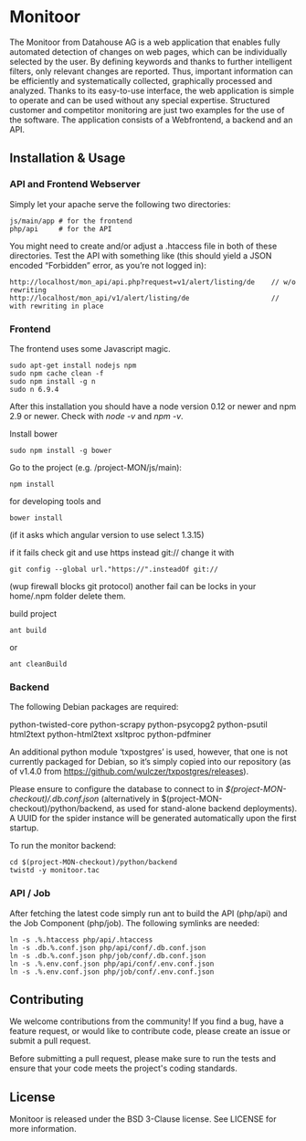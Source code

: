 # Monitoor

The Monitoor from Datahouse AG is a web application that enables fully automated detection of changes on web pages, which can be individually selected by the user. By defining keywords and thanks to further intelligent filters, only relevant changes are reported. Thus, important information can be efficiently and systematically collected, graphically processed and analyzed. Thanks to its easy-to-use interface, the web application is simple to operate and can be used without any special expertise. Structured customer and competitor monitoring are just two examples for the use of the software. The application consists of a Webfrontend, a backend and an API.

## Installation & Usage

### API and Frontend Webserver

Simply let your apache serve the following two directories:

    js/main/app # for the frontend
    php/api     # for the API

You might need to create and/or adjust a .htaccess file in both of these directories. Test the API with something like (this should yield a JSON encoded “Forbidden” error, as you’re not logged in):

    http://localhost/mon_api/api.php?request=v1/alert/listing/de    // w/o rewriting
    http://localhost/mon_api/v1/alert/listing/de                    // with rewriting in place

### Frontend

The frontend uses some Javascript magic.

    sudo apt-get install nodejs npm
    sudo npm cache clean -f
    sudo npm install -g n
    sudo n 6.9.4

After this installation you should have a node version 0.12 or newer and npm 2.9 or newer. Check with *node -v* and *npm -v*.

Install bower

    sudo npm install -g bower

Go to the project (e.g. /project-MON/js/main):

``` {.force-pandoc-to-ouput-fenced-code-block}
npm install
```

for developing tools and

``` {.force-pandoc-to-ouput-fenced-code-block}
bower install
```

(if it asks which angular version to use select 1.3.15)

if it fails check git and use https instead git:// change it with

``` {.force-pandoc-to-ouput-fenced-code-block}
git config --global url."https://".insteadOf git://
```

(wup firewall blocks git protocol)
another fail can be locks in your home/.npm folder delete them.

build project

``` {.force-pandoc-to-ouput-fenced-code-block}
ant build
```

or

``` {.force-pandoc-to-ouput-fenced-code-block}
ant cleanBuild
```

### Backend

The following Debian packages are required:

python-twisted-core python-scrapy python-psycopg2 python-psutil html2text python-html2text xsltproc python-pdfminer

An additional python module ‘txpostgres’ is used, however, that one is not currently packaged for Debian, so it’s simply copied into our repository (as of v1.4.0 from https://github.com/wulczer/txpostgres/releases).

Please ensure to configure the database to connect to in *\$(project-MON-checkout)/.db.conf.json* (alternatively in \$(project-MON-checkout)/python/backend, as used for stand-alone backend deployments). A UUID for the spider instance will be generated automatically upon the first startup.

To run the monitor backend:

```
cd $(project-MON-checkout)/python/backend
twistd -y monitoor.tac
```

### API / Job

After fetching the latest code simply run ant to build the API (php/api) and the Job Component (php/job).
The following symlinks are needed:

    ln -s .%.htaccess php/api/.htaccess
    ln -s .db.%.conf.json php/api/conf/.db.conf.json
    ln -s .db.%.conf.json php/job/conf/.db.conf.json
    ln -s .%.env.conf.json php/api/conf/.env.conf.json
    ln -s .%.env.conf.json php/job/conf/.env.conf.json


## Contributing
We welcome contributions from the community! If you find a bug, have a feature request, or would like to contribute code, please create an issue or submit a pull request.

Before submitting a pull request, please make sure to run the tests and ensure that your code meets the project's coding standards.

## License
Monitoor is released under the BSD 3-Clause license. See LICENSE for more information.

